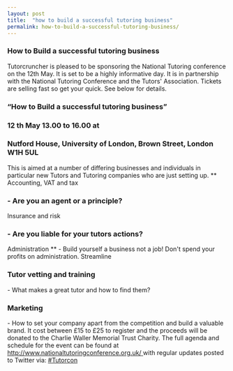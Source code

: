 ```yaml
---
layout: post
title:  "how to build a successful tutoring business"
permalink: how-to-build-a-successful-tutoring-business/
---
```

### How to Build a successful tutoring business

Tutorcruncher is pleased to be sponsoring the National Tutoring conference on
the 12th May. It is set to be a highly informative day. It is in partnership
with the National Tutoring Conference and the Tutors' Association. Tickets are
selling fast so get your quick. See below for details.

### “How to Build a successful tutoring business”

### 12  th  May 13.00 to 16.00 at

### Nutford House, University of London, Brown Street, London W1H 5UL

This is aimed at a number of differing businesses and individuals in
particular new Tutors and Tutoring companies who are just setting up. **
Accounting, VAT and tax 

### \- Are you an agent or a principle?

Insurance
and risk 

### \- Are you liable for your tutors actions?

Administration ** \-
Build yourself a business not a job! Don't spend your profits on
administration. Streamline 

### Tutor vetting and training

\- What makes a
great tutor and how to find them? 

### Marketing

\- How to set your company
apart from the competition and build a valuable brand. It cost between £15 to
£25 to register and the proceeds will be donated to the Charlie Waller
Memorial Trust Charity. The full agenda and schedule for the event can be
found at [ http://www.nationaltutoringconference.org.uk/
](http://www.nationaltutoringconference.org.uk/) with regular updates posted
to Twitter via:  [ #Tutorcon ](https://twitter.com/hashtag/tutorcon)
